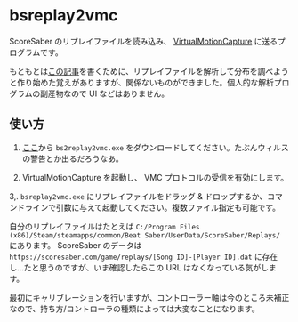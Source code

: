 # bsreplay2vmc

ScoreSaber のリプレイファイルを読み込み、 [VirtualMotionCapture](https://vmc.info/) に送るプログラムです。

もともとは[この記事](https://note.com/ffiiss/n/n7ba3d7ed1258)を書くために、リプレイファイルを解析して分布を調べようと作り始めた覚えがありますが、関係ないものができました。個人的な解析プログラムの副産物なので UI などはありません。

## 使い方

1. [ここ](https://github.com/ffiiss/bsreplay2vmc/releases)から `bs2replay2vmc.exe` をダウンロードしてください。たぶんウィルスの警告とか出るだろうなあ。

2. VirtualMotionCapture を起動し、 VMC プロトコルの受信を有効にします。

3,. `bsreplay2vmc.exe` にリプレイファイルをドラッグ & ドロップするか、コマンドラインで引数に与えて起動してください。複数ファイル指定も可能です。

自分のリプレイファイルはたとえば `C:/Program Files (x86)/Steam/steamapps/common/Beat Saber/UserData/ScoreSaber/Replays/` にあります。 ScoreSaber のデータは `https://scoresaber.com/game/replays/[Song ID]-[Player ID].dat` に存在し…たと思うのですが、いま確認したらこの URL はなくなっている気がします。

最初にキャリブレーションを行いますが、コントローラー軸は今のところ未補正なので、持ち方/コントローラの種類によっては大変なことになります。
